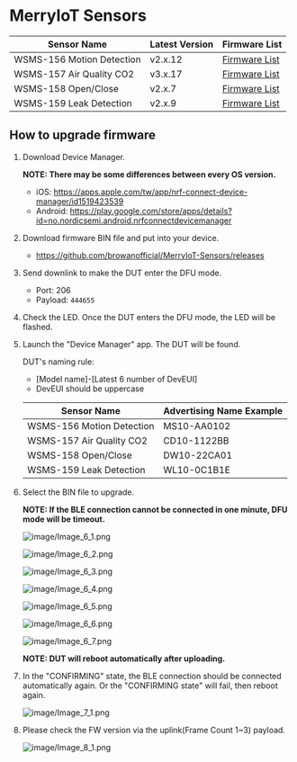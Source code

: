 # MerryIoT Sensors

| Sensor Name               | Latest Version | Firmware List                                                                           |
|---------------------------|----------------|-----------------------------------------------------------------------------------------|
| WSMS-156 Motion Detection | v2.x.12        | [Firmware List](https://github.com/browanofficial/MerryIoT-Sensors/releases?q=wsms-156) |
| WSMS-157 Air Quality CO2  | v3.x.17        | [Firmware List](https://github.com/browanofficial/MerryIoT-Sensors/releases?q=wsms-157) |
| WSMS-158 Open/Close       | v2.x.7         | [Firmware List](https://github.com/browanofficial/MerryIoT-Sensors/releases?q=wsms-158) |
| WSMS-159 Leak Detection   | v2.x.9         | [Firmware List](https://github.com/browanofficial/MerryIoT-Sensors/releases?q=wsms-159) |



## How to upgrade firmware

1. Download Device Manager.

    **NOTE: There may be some differences between every OS version.**

    - iOS: <https://apps.apple.com/tw/app/nrf-connect-device-manager/id1519423539>
    - Android: <https://play.google.com/store/apps/details?id=no.nordicsemi.android.nrfconnectdevicemanager>

2. Download firmware BIN file and put into your device.

    - <https://github.com/browanofficial/MerryIoT-Sensors/releases>

3. Send downlink to make the DUT enter the DFU mode.

    - Port: 206
    - Payload: `444655`

4. Check the LED. Once the DUT enters the DFU mode, the LED will be flashed.

5. Launch the "Device Manager" app. The DUT will be found.

    DUT's naming rule:
    - [Model name]-[Latest 6 number of DevEUI]
    - DevEUI should be uppercase

    | Sensor Name               | Advertising Name Example |
    |---------------------------|--------------------------|
    | WSMS-156 Motion Detection | MS10-AA0102              |
    | WSMS-157 Air Quality CO2  | CD10-1122BB              |
    | WSMS-158 Open/Close       | DW10-22CA01              |
    | WSMS-159 Leak Detection   | WL10-0C1B1E              |

6. Select the BIN file to upgrade.

    **NOTE: If the BLE connection cannot be connected in one minute, DFU mode will be timeout.**

    ![image/Image_6_1.png](image/Image_6_1.png)

    ![image/Image_6_2.png](image/Image_6_2.png)

    ![image/Image_6_3.png](image/Image_6_3.png)

    ![image/Image_6_4.png](image/Image_6_4.png)

    ![image/Image_6_5.png](image/Image_6_5.png)

    ![image/Image_6_6.png](image/Image_6_6.png)

    ![image/Image_6_7.png](image/Image_6_7.png)

    **NOTE: DUT will reboot automatically after uploading.**

7. In the "CONFIRMING" state, the BLE connection should be connected automatically again. Or the "CONFIRMING state" will fail, then reboot again.

    ![image/Image_7_1.png](image/Image_7_1.png)

8. Please check the FW version via the uplink(Frame Count 1~3) payload.

    ![image/Image_8_1.png](image/Image_8_1.png)
